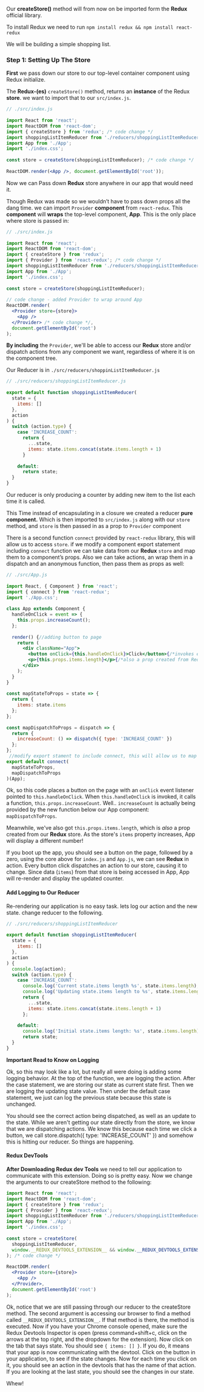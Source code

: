 Our **createStore()** method will from now on be imported form the **Redux** official library. 

To install Redux we need to run `npm install redux && npm install react-redux` 

We will be building a simple shopping list.

### Step 1: Setting Up The Store

**First** we pass down our store to our top-level container component using Redux initialize.

The **Redux-(es)** `createStore()` method, returns an **instance** of the Redux **store**. we want to import that to our `src/index.js`.

```jsx
// ./src/index.js
 
import React from 'react';
import ReactDOM from 'react-dom';
import { createStore } from 'redux'; /* code change */
import shoppingListItemReducer from './reducers/shoppingListItemReducer.js';
import App from './App';
import './index.css';
 
const store = createStore(shoppingListItemReducer); /* code change */
 
ReactDOM.render(<App />, document.getElementById('root'));
```

Now we can Pass down **Redux** store anywhere in our app that would need it.

Though Redux was made so we wouldn’t have to pass down props all the dang time. we can import `Provider` **component** from `react-redux`. This **component** will **wraps** the top-level component, **App**. This is the only place where store is passed in:

```jsx
// ./src/index.js
 
import React from 'react';
import ReactDOM from 'react-dom';
import { createStore } from 'redux';
import { Provider } from 'react-redux'; /* code change */
import shoppingListItemReducer from './reducers/shoppingListItemReducer.js';
import App from './App';
import './index.css';
 
const store = createStore(shoppingListItemReducer);
 
// code change - added Provider to wrap around App
ReactDOM.render(
  <Provider store={store}>
    <App />
  </Provider> /* code change */,
  document.getElementById('root')
);
```

**By including** the `Provider`, we'll be able to access our **Redux** store and/or dispatch actions from any component we want, regardless of where it is on the component tree.



Our Reducer is in `./src/reducers/shoppinListItemReducer.js`

```jsx
// ./src/reducers/shoppingListItemReducer.js
 
export default function shoppingListItemReducer(
  state = {
    items: []
  },
  action
) {
  switch (action.type) {
    case 'INCREASE_COUNT':
      return {
        ...state,
        items: state.items.concat(state.items.length + 1)
      }
 
    default:
      return state;
  }
}
```

Our reducer is only producing a counter by adding new item to the list each time it is called.

This Time instead of encapsulating in a closure we created a reducer **pure component.** Which is then imported to `src/index.js` along with our `store` method, and `store` is then passed in as a prop to `Provider` component

There is a second function `connect` provided by `react-redux` library, this will allow us to access `store`. if we modify a component export statement including `connect` function we can take data from our **Redux** `store` and map them to a component’s props. Also we can take actions, an wrap them in a dispatch and an anonymous function, then pass them as props as well:

```jsx
// ./src/App.js
 
import React, { Component } from 'react';
import { connect } from 'react-redux';
import './App.css';
 
class App extends Component {
  handleOnClick = event => {
    this.props.increaseCount();
  };
 
  render() {//adding button to page
    return (
      <div className="App">
        <button onClick={this.handleOnClick}>Click</button>{/*invokes eventListner which will call this.props.increaseCount. but increaseCount is acctually being provided by the new function below our App coponent "mapDispatchToProps"*/}
        <p>{this.props.items.length}</p>{/*also a prop created from Redux store; as the store's items propety increases, App will display a different number!*/}
      </div>
    );
  }
}
 
const mapStateToProps = state => {
  return {
    items: state.items
  };
};
 
const mapDispatchToProps = dispatch => {
  return {
    increaseCount: () => dispatch({ type: 'INCREASE_COUNT' })
  };
};
 //modify export stament to include connect, this will allow us to map store data to components props
export default connect(
  mapStateToProps,
  mapDispatchToProps
)(App);
```

Ok, so this code places a button on the page with an `onClick` event listener pointed to `this.handleOnClick`. When `this.handleOnClick` is invoked, it calls a function, `this.props.increaseCount`. Well.. `increaseCount` is actually being provided by the new function below our App component: `mapDispatchToProps`.

Meanwhile, we've also got `this.props.items.length`, which is *also* a prop created from our **Redux** store. As the store's `items` property increases, App will display a different number!

If you boot up the app, you should see a button on the page, followed by a zero, using the core above for `index.js` and `App.js`, we can see **Redux** in action. Every button click dispatches an action to our store, causing it to change. Since data (`items`) from that store is being accessed in App, App will re-render and display the updated counter.

#### Add Logging to Our Reducer

Re-rendering our application is no easy task. lets log our action and the new state. change reducer to the following.

```jsx
// ./src/reducers/shoppingListItemReducer
 
export default function shoppingListItemReducer(
  state = {
    items: []
  },
  action
) {
  console.log(action);
  switch (action.type) {
    case 'INCREASE_COUNT':
      console.log('Current state.items length %s', state.items.length);
      console.log('Updating state.items length to %s', state.items.length + 1);
      return {
        ...state,
        items: state.items.concat(state.items.length + 1)
      };
 
    default:
      console.log('Initial state.items length: %s', state.items.length);
      return state;
  }
}
```

**Important Read to Know on Logging**

Ok, so this may look like a lot, but really all were doing is adding some logging behavior. At the top of the function, we are logging the action. After the case statement, we are storing our state as current state first. Then we are logging the updating state value. Then under the default case statement, we just can log the previous state because this state is unchanged.

You should see the correct action being dispatched, as well as an update to the state. While we aren't getting our state directly from the store, we know that we are dispatching actions. We know this because each time we click a button, we call store.dispatch({ type: 'INCREASE_COUNT' }) and somehow this is hitting our reducer. So things are happening.

#### Redux DevTools

**After Downloading Redux dev Tools** we need to tell our application to communicate with this extension. Doing so is pretty easy. Now we change the arguments to our createStore method to the following:

```jsx
import React from 'react';
import ReactDOM from 'react-dom';
import { createStore } from 'redux';
import { Provider } from 'react-redux';
import shoppingListItemReducer from './reducers/shoppingListItemReducer';
import App from './App';
import './index.css';
 
const store = createStore(
  shoppingListItemReducer,
  window.__REDUX_DEVTOOLS_EXTENSION__ && window.__REDUX_DEVTOOLS_EXTENSION__()
); /* code change */
 
ReactDOM.render(
  <Provider store={store}>
    <App />
  </Provider>,
  document.getElementById('root')
);
```

Ok, notice that we are still passing through our reducer to the createStore method. The second argument is accessing our browser to find a method called `__REDUX_DEVTOOLS_EXTENSION__`. If that method is there, the method is executed. Now if you have your Chrome console opened, make sure the Redux Devtools Inspector is open (press command+shift+c, click on the arrows at the top right, and the dropdown for the extension). Now click on the tab that says state. You should see `{ items: [] }`. If you do, it means that your app is now communicating with the devtool. Click on the button in your application, to see if the state changes. Now for each time you click on it, you should see an action in the devtools that has the name of that action. If you are looking at the last state, you should see the changes in our state.

Whew!